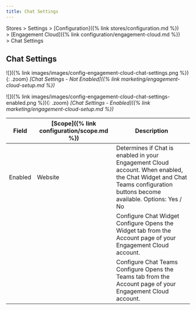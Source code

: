 ```yaml
---
title: Chat Settings
---
```


Stores > Settings > [Configuration]({% link stores/configuration.md %}) > [Engagement Cloud]({% link configuration/engagement-cloud.md %}) > Chat Settings

## Chat Settings

![]({% link images/images/config-engagement-cloud-chat-settings.png %}){: .zoom}
_[Chat Settings - Not Enabled]({% link marketing/engagement-cloud-setup.md %})_

![]({% link images/images/config-engagement-cloud-chat-settings-enabled.png %}){: .zoom}
_[Chat Settings - Enabled]({% link marketing/engagement-cloud-setup.md %})_

|Field|[Scope]({% link configuration/scope.md %})|Description|
|--- |--- |--- |
|Enabled|Website|Determines if Chat is enabled in your Engagement Cloud account. When enabled, the Chat Widget and Chat Teams configuration buttons become available. Options: Yes / No|
|||Configure Chat Widget<br /><span class="btn">Configure</span> Opens the Widget tab from the Account page of your Engagement Cloud account.|
|||Configure Chat Teams<br /><span class="btn">Configure</span> Opens the Teams tab from the Account page of your Engagement Cloud account.|
